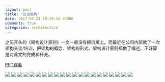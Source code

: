 ```yaml
---
layout: post
title: "谈谈架构"
date: 2017-08-24 19:29:34 +0800
comments: true
categories: architecture
---
```


之前开头的《架构设计原则》一文一直没有把坑填上。而最近在公司内部做了一次架构交流/培训，把架构的概念、架构的形式、架构设计原则都做了阐述，正好算是对此文的完成和补充。

<a href="/arch-ppt/index.html" target="_blank">PPT观看</a>

<!--more-->

![](/images/blog_images/arch/arch-2.jpeg)
![](/images/blog_images/arch/arch-3.jpeg)
![](/images/blog_images/arch/arch-4.jpeg)
![](/images/blog_images/arch/arch-5.jpeg)
![](/images/blog_images/arch/arch-6.jpeg)
![](/images/blog_images/arch/arch-7.jpeg)
![](/images/blog_images/arch/arch-8.jpeg)
![](/images/blog_images/arch/arch-9.jpeg)
![](/images/blog_images/arch/arch-10.jpeg)
![](/images/blog_images/arch/arch-11.jpeg)
![](/images/blog_images/arch/arch-12.jpeg)
![](/images/blog_images/arch/arch-13.jpeg)
![](/images/blog_images/arch/arch-14.jpeg)
![](/images/blog_images/arch/arch-15.jpeg)
![](/images/blog_images/arch/arch-16.jpeg)
![](/images/blog_images/arch/arch-17.jpeg)
![](/images/blog_images/arch/arch-18.jpeg)
![](/images/blog_images/arch/arch-19.jpeg)
![](/images/blog_images/arch/arch-20.jpeg)
![](/images/blog_images/arch/arch-21.jpeg)
![](/images/blog_images/arch/arch-22.jpeg)